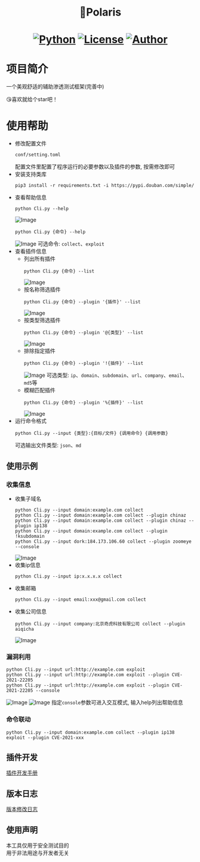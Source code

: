 <h1 align="center">🌟Polaris</h1>
<h1 align="center">

[![Python](https://img.shields.io/badge/python-3.6+-blue.svg)](https://www.python.org/)
[![License](https://img.shields.io/badge/license-GPLv3-fe5f55.svg)](https://raw.githubusercontent.com/doimet/Fish/master/docs/LICENSE)
[![Author](https://img.shields.io/badge/author-浮鱼-28b78d)](https://github.com/doimet)
</h1>

# 项目简介
一个美观舒适的辅助渗透测试框架(完善中)

😘喜欢就给个star吧！
# 使用帮助

+ 修改配置文件
    ```
    conf/setting.toml
    ```
    配置文件里配置了程序运行的必要参数以及插件的参数, 按需修改即可
+ 安装支持类库
    ```shell script
    pip3 install -r requirements.txt -i https://pypi.douban.com/simple/
    ```
+ 查看帮助信息
    ```shell script
    python Cli.py --help
    ```
    ![Image](docs/images/screenshort_01.png)
    ```shell script
    python Cli.py {命令} --help
    ```
    ![Image](docs/images/screenshort_02.png)
    可选命令: `collect`、`exploit`
+ 查看插件信息
    + 列出所有插件
        ```shell script
        python Cli.py {命令} --list
        ```
        ![Image](docs/images/screenshort_03.png)
    + 按名称筛选插件
        ```shell script
        python Cli.py {命令} --plugin '{插件}' --list
        ```
        ![Image](docs/images/screenshort_04.png)
    + 按类型筛选插件
        ```shell script
        python Cli.py {命令} --plugin '@{类型}' --list
        ```
        ![Image](docs/images/screenshort_05.png)
    + 排除指定插件
        ```shell script
        python Cli.py {命令} --plugin '!{插件}' --list
        ```
        ![Image](docs/images/screenshort_06.png)
        可选类型: `ip`、`domain`、`subdomain`、`url`、`company`、`email`、`md5`等
    + 模糊匹配插件
        ```shell script
        python Cli.py {命令} --plugin '%{插件}' --list
        ```
        ![Image](docs/images/screenshort_07.png)
+ 运行命令格式
    ```shell script
    python Cli.py --input {类型}:{目标/文件} {调用命令} {调用参数}
    ```
    可选输出文件类型: `json`、`md`
## 使用示例

### 收集信息

+ 收集子域名
    ```shell script
    python Cli.py --input domain:example.com collect
    python Cli.py --input domain:example.com collect --plugin chinaz
    python Cli.py --input domain:example.com collect --plugin chinaz --plugin ip138
    python Cli.py --input domain:example.com collect --plugin !ksubdomain
    python Cli.py --input dork:184.173.106.60 collect --plugin zoomeye --console
    ```
    ![Image](docs/images/screenshort_08.png)
+ 收集ip信息
    ```shell script
    python Cli.py --input ip:x.x.x.x collect
    ```
+ 收集邮箱
    ```shell script
    python Cli.py --input email:xxx@gmail.com collect
    ```
+ 收集公司信息
    ```shell script
    python Cli.py --input company:北京奇虎科技有限公司 collect --plugin aiqicha
    ```
    ![Image](docs/images/screenshort_09.png)
  
### 漏洞利用
```shell script
python Cli.py --input url:http://example.com exploit
python Cli.py --input url:http://example.com exploit --plugin CVE-2021-22205
python Cli.py --input url:http://example.com exploit --plugin CVE-2021-22205 --console
```
![Image](docs/images/screenshort_10.png)
![Image](docs/images/screenshort_11.png)
指定`console`参数可进入交互模式, 输入help列出帮助信息

### 命令联动
```shell script
python Cli.py --input domain:example.com collect --plugin ip138 exploit --plugin CVE-2021-xxx 
```

## 插件开发
[插件开发手册](docs/DEVELOPMENT.md)

## 版本日志
[版本修改日志](docs/CHANGELOG.md)

## 使用声明
本工具仅用于安全测试目的   
用于非法用途与开发者无关   
